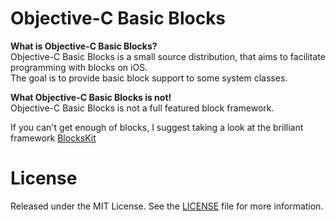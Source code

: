 Objective-C Basic Blocks
========================

**What is Objective-C Basic Blocks?**  
Objective-C Basic Blocks is a small source distribution, that aims to facilitate programming with blocks on iOS.  
The goal is to provide basic block support to some system classes.


**What Objective-C Basic Blocks is not!**  
Objective-C Basic Blocks is not a full featured block framework.


If you can't get enough of blocks, I suggest taking a look at the brilliant framework
[BlocksKit](http://pandamonia.github.com/BlocksKit)


# License

Released under the MIT License. See the
[LICENSE](https://github.com/cvknage/ObjectiveC-Basic-Blocks/blob/master/LICENSE)
file for more information.
